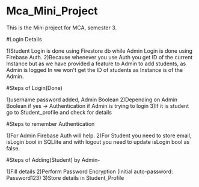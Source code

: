 # Mca_Mini_Project
This is the Mini project for MCA, semester 3.

#Login Details

1)Student Login is done using Firestore db while Admin Login is done using Firebase Auth.
2)Because whenever you use Auth you get ID of the current Instance but as we have provided a feature to Admin to add students, as Admin is logged In we won't get the
ID of students as Instance is of the Admin.

#Steps of Login(Done)

1)username password added, Admin Boolean
2)Depending on Admin Boolean if yes -> Authentication if Admin is trying to login
3)If it is student go to Student_profile and check for details

#Steps to remember Authentication

1)For Admin Firebase Auth will help.
2)For Student you need to store email, isLogin bool in SQLlite and with logout you need to update isLogin bool as false.

#Steps of Adding(Student) by Admin-

1)Fill details 
2)Perform Password Encryption (Initial auto-password: Password123)
3)Store details in Student_Profile

